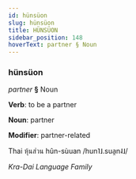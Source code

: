 ```yaml
---
id: hünsüon
slug: hünsüon
title: HÜNSÜON
sidebar_position: 148
hoverText: partner § Noun
---
```


### hünsüon

*partner* **§** Noun

**Verb**: to be a partner

**Noun**: partner

**Modifier**: partner-related

Thai หุ้นส่วน hûn-sùuan /hun˥˩.sua̯n˨˩/

*Kra-Dai Language Family*